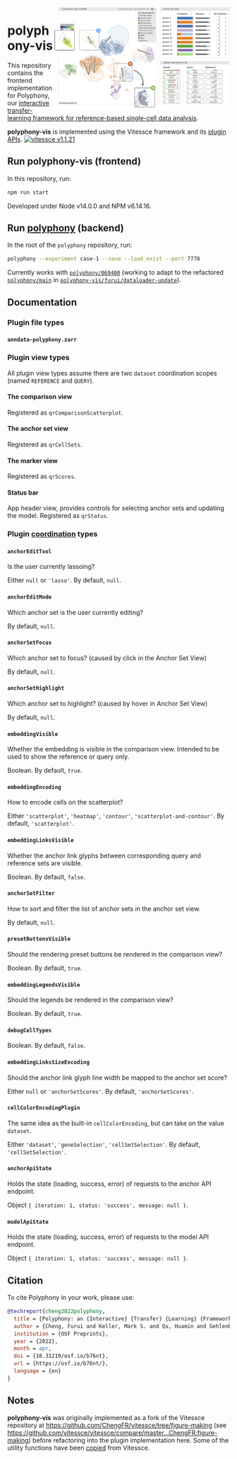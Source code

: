 <img src="./img/fig-1.png" width="400" align="right" alt="Polyphony Interface" title="Polyphony" /> 

# polyphony-vis

This repository contains the frontend implementation for Polyphony, our [interactive transfer-learning framework for reference-based single-cell data analysis](https://osf.io/b76nt/).

__polyphony-vis__ is implemented using the 
Vitessce framework and its [plugin APIs](http://vitessce.io/docs/dev-plugins). [![vitessce v1.1.21](https://img.shields.io/badge/vitessce-v1.1.21-49a5b7)](https://www.npmjs.com/package/vitessce/v/1.1.21)

## Run polyphony-vis (frontend)

In this repository, run:

```sh
npm run start
```

Developed under Node v14.0.0 and NPM v6.14.16.

## Run [polyphony](https://github.com/scPolyphony/polyphony) (backend)

In the root of the `polyphony` repository, run:

```sh
polyphony --experiment case-1 --save --load_exist --port 7778
```

Currently works with [`polyphony/069400`](https://github.com/scPolyphony/polyphony/tree/069400a913ea51b864b3d35f4179f999780912f6) (working to adapt to the refactored [`polyphony/main`](https://github.com/scPolyphony/polyphony) in [`polyphony-vis/furui/dataloader-update`](https://github.com/scPolyphony/polyphony-vis/tree/furui/dataloader-update)).

## Documentation

### Plugin file types

#### `anndata-polyphony.zarr`

### Plugin view types

All plugin view types assume there are two `dataset` coordination scopes (named `REFERENCE` and `QUERY`).

#### The comparison view

Registered as `qrComparisonScatterplot`.

#### The anchor set view

Registered as `qrCellSets`.

#### The marker view

Registered as `qrScores`.

#### Status bar

App header view, provides controls for selecting anchor sets and updating the model.
Registered as `qrStatus`.

### Plugin [coordination](http://vitessce.io/docs/coordination/) types

#### `anchorEditTool`

Is the user currently lassoing?

Either `null` or `'lasso'`. By default, `null`.

#### `anchorEditMode`

Which anchor set is the user currently editing?

By default, `null`.

#### `anchorSetFocus`

Which anchor set to focus? (caused by click in the Anchor Set View)

By default, `null`.

#### `anchorSetHighlight`

Which anchor set to highlight? (caused by hover in Anchor Set View)

By default, `null`.

#### `embeddingVisible`

Whether the embedding is visible in the comparison view. Intended to be used to show the reference or query only.

Boolean. By default, `true`.

#### `embeddingEncoding`

How to encode cells on the scatterplot?

Either `'scatterplot'`, `'heatmap'`, `'contour'`, `'scatterplot-and-contour'`. By default, `'scatterplot'`.

#### `embeddingLinksVisible`

Whether the anchor link glyphs between corresponding query and reference sets are visible.

Boolean. By default, `false`.

#### `anchorSetFilter`

How to sort and filter the list of anchor sets in the anchor set view.

By default, `null`.

#### `presetButtonsVisible`

Should the rendering preset buttons be rendered in the comparison view?

Boolean. By default, `true`.

#### `embeddingLegendsVisible`

Should the legends be rendered in the comparison view?

Boolean. By default, `true`.

#### `debugCellTypes`


Boolean. By default, `false`.

#### `embeddingLinksSizeEncoding`

Should the anchor link glyph line width be mapped to the anchor set score?

Either `null` or `'anchorSetScores'`. By default, `'anchorSetScores'`.

#### `cellColorEncodingPlugin`

The same idea as the built-in `cellColorEncoding`, but can take on the value `dataset`.

Either `'dataset'`, `'geneSelection'`, `'cellSetSelection'`. By default, `'cellSetSelection'`.

#### `anchorApiState`

Holds the state (loading, success, error) of requests to the anchor API endpoint.

Object `{ iteration: 1, status: 'success', message: null }`.

#### `modelApiState`

Holds the state (loading, success, error) of requests to the model API endpoint.

Object `{ iteration: 1, status: 'success', message: null }`.

## Citation

To cite Polyphony in your work, please use:

```bibtex
@techreport{cheng2022polyphony,
  title = {Polyphony: an {Interactive} {Transfer} {Learning} {Framework} for {Single}-{Cell} {Data} {Analysis}},
  author = {Cheng, Furui and Keller, Mark S. and Qu, Huamin and Gehlenborg, Nils and Wang, Qianwen},
  institution = {OSF Preprints},
  year = {2022},
  month = apr,
  doi = {10.31219/osf.io/b76nt},
  url = {https://osf.io/b76nt/},
  language = {en}
}
```

## Notes

__polyphony-vis__ was originally implemented as a fork of the Vitessce repository at https://github.com/ChengFR/vitessce/tree/figure-making (see https://github.com/vitessce/vitessce/compare/master...ChengFR:figure-making) before refactoring into the plugin implementation here. Some of the utility functions have been [copied](https://github.com/vitessce/vitessce/issues/1290#issuecomment-1167778916) from Vitessce.
